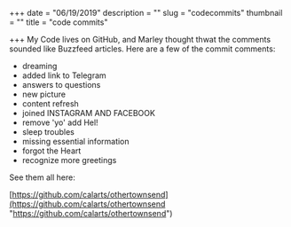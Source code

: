 +++
date = "06/19/2019"
description = ""
slug = "codecommits"
thumbnail = ""
title = "code commits"

+++
My Code lives on GitHub, and Marley thought thwat the comments sounded like Buzzfeed articles. Here are a few of the commit comments:

* dreaming
* added link to Telegram
* answers to questions
* new picture
* content refresh
* joined INSTAGRAM AND FACEBOOK
* remove 'yo' add Hel!
* sleep troubles
* missing essential information
* forgot the Heart
* recognize more greetings

See them all here:

[https://github.com/calarts/othertownsend](https://github.com/calarts/othertownsend "https://github.com/calarts/othertownsend")